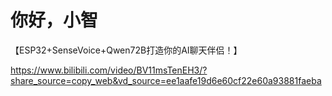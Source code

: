 # 你好，小智

【ESP32+SenseVoice+Qwen72B打造你的AI聊天伴侣！】

https://www.bilibili.com/video/BV11msTenEH3/?share_source=copy_web&vd_source=ee1aafe19d6e60cf22e60a93881faeba

